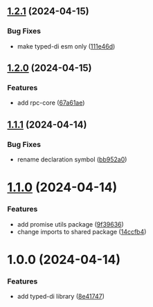 ## [1.2.1](https://github.com/TheUnderScorer/zen/compare/typed-di-v1.2.0...typed-di-v1.2.1) (2024-04-15)

### Bug Fixes

- make typed-di esm only ([111e46d](https://github.com/TheUnderScorer/zen/commit/111e46de1745f40c02ae1994369a51592825511d))

## [1.2.0](https://github.com/TheUnderScorer/zen/compare/typed-di-v1.1.1...typed-di-v1.2.0) (2024-04-15)

### Features

- add rpc-core ([67a61ae](https://github.com/TheUnderScorer/zen/commit/67a61ae1022a806075061578a325083412388df2))

## [1.1.1](https://github.com/TheUnderScorer/zen/compare/typed-di-v1.1.0...typed-di-v1.1.1) (2024-04-14)

### Bug Fixes

- rename declaration symbol ([bb952a0](https://github.com/TheUnderScorer/zen/commit/bb952a0e43b6d5a2de2f7d1e6a84344bf65d6d86))

# [1.1.0](https://github.com/TheUnderScorer/zen/compare/typed-di-v1.0.0...typed-di-v1.1.0) (2024-04-14)

### Features

- add promise utils package ([9f39636](https://github.com/TheUnderScorer/zen/commit/9f39636e5a74b94c04229163a15b48a85b4441b0))
- change imports to shared package ([14ccfb4](https://github.com/TheUnderScorer/zen/commit/14ccfb42cfcd4ef7f69f2ba1d6a8cdd27e152a3b))

# 1.0.0 (2024-04-14)

### Features

- add typed-di library ([8e41747](https://github.com/TheUnderScorer/zen/commit/8e4174783f03b98d9e9cf17f2b33da52f3419d0d))
